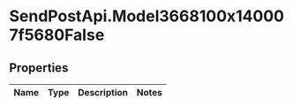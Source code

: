 # SendPostApi.Model3668100x140007f5680False

## Properties
Name | Type | Description | Notes
------------ | ------------- | ------------- | -------------


